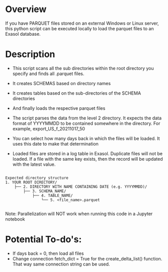 # Overview
If you have PARQUET files stored on an external Windows or Linux server, this python script can be executed locally to load the parquet files to an Exasol database.

# Description

- This script scans all the sub directories within the root directory you specify and finds all .parquet files.
- It creates SCHEMAS based on directory names
- It creates tables based on the sub-directories of the SCHEMA directories
- And finally loads the respective parquet files

- The script parses the data from the level 2 directory. It expects the data format of YYYYMMDD to be contained somewhere in the directory. For example, export_US_f_20211017_50
- You can select how many days back in which the files will be loaded. It uses this date to make that determination

- Loaded files are stored in a log table in Exasol. Duplicate files will not be loaded. If a file with the same key exists, then the record will be updated with the latest value.

```

Expected directory structure
1. YOUR ROOT DIRECTORY/
    ├── 2. DIRECTORY WITH NAME CONTAINING DATE (e.g. YYYYMMDD)/
        ├── 3. SCHEMA_NAME/
            ├── 4. TABLE_NAME/
                └── 5. <file_name>.parquet
                  
```

Note: Parallelization will NOT work when running this code in a Jupyter notebook

# Potential To-do's:
- If days back = 0, then load all files
- Change connection fetch_dict = True for the create_delta_list() function. That way same connection string can be used.
